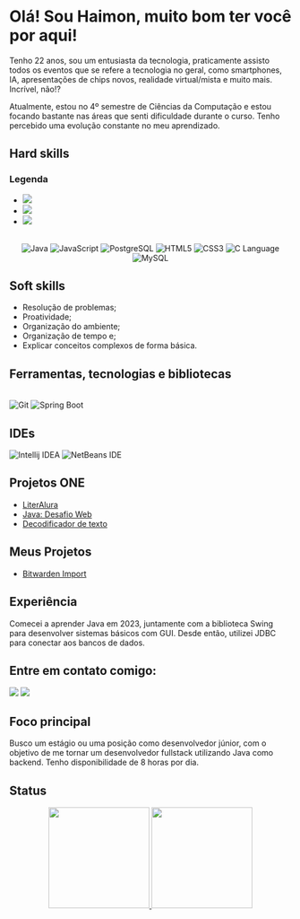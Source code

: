 # Olá! Sou Haimon, muito bom ter você por aqui!
Tenho 22 anos, sou um entusiasta da tecnologia, praticamente assisto todos os eventos que se refere a tecnologia no geral, como smartphones, IA, apresentações de chips novos, realidade virtual/mista e muito mais. Incrível, não!?

Atualmente, estou no 4º semestre de Ciências da Computação e estou focando bastante nas áreas que senti dificuldade durante o curso. Tenho percebido uma evolução constante no meu aprendizado.

## Hard skills

<div>
  <h3>Legenda</h2>
  <ul>
    <li> <img src="https://img.shields.io/badge/backend-grey?style=for-the-badge"/> </li>
    <li> <img src="https://img.shields.io/badge/frontend-008F42?style=for-the-badge"/> </li>
    <li> <img src="https://img.shields.io/badge/banco%20de%20dados-223385?style=for-the-badge"/> </li>
  </ul> 
</div>

<br>

<div align="center">
  
  <img src="https://img.shields.io/badge/Java-grey?style=for-the-badge&logo=openjdk&logoColor=orange" alt="Java"/>
  <img src="https://img.shields.io/badge/javascript-grey?style=for-the-badge&logo=javascript" alt="JavaScript"/>
  <img src="https://img.shields.io/badge/postgresql-223385?style=for-the-badge&logo=postgresql" alt="PostgreSQL"/>
  <img src="https://img.shields.io/badge/html5-008F42?style=for-the-badge&logo=html5" alt="HTML5"/>
  <img src="https://img.shields.io/badge/css3-008F42?style=for-the-badge&logo=css3" alt="CSS3"/>
  <img src="https://img.shields.io/badge/c%20language-grey?style=for-the-badge&logo=c" alt="C Language"/>
  <img src="https://img.shields.io/badge/mysql-223385?style=for-the-badge&logo=mysql" alt="MySQL"/>

</div>

## Soft skills

-  Resolução de problemas;
-  Proatividade;
-  Organização do ambiente;
-  Organização de tempo e;
-  Explicar conceitos complexos de forma básica. 

## Ferramentas, tecnologias e bibliotecas
<div>
  <br>
  <img src="https://img.shields.io/badge/git-grey?style=for-the-badge&logo=git" alt="Git" />
  <img src="https://img.shields.io/badge/spring%20boot-grey?style=for-the-badge&logo=spring-boot" alt="Spring Boot"/>
</div>
<p></p>

## IDEs
<div>
  <img src="https://img.shields.io/badge/Intellij%20Idea-000?logo=intellij-idea&style=for-the-badge" alt="Intellij IDEA"/>
  <img src="https://img.shields.io/badge/NetBeans IDE-1B6AC6.svg?style=for-the-badge&logo=apache-netbeans-ide&logoColor=white" alt="NetBeans IDE"/>
</div>

## Projetos ONE

- [LiterAlura](https://github.com/haimonvieira/challenge-literalura)
- [Java: Desafio Web](https://github.com/haimonvieira/java-desafio-web)
- [Decodificador de texto](https://github.com/haimonvieira/decodificador-de-texto)

## Meus Projetos

- [Bitwarden Import](https://github.com/haimonvieira/bitwarden-import)

## Experiência

Comecei a aprender Java em 2023, juntamente com a biblioteca Swing para desenvolver sistemas básicos com GUI. Desde então, utilizei JDBC para conectar aos bancos de dados.

## Entre em contato comigo:

<div>
  <a href = "mailto:haimoncuglercontato@gmail.com"><img loading="lazy" src="https://img.shields.io/badge/Gmail-D14836?style=for-the-badge&logo=gmail&logoColor=white" target="_blank"></a>
  <a href="https://www.linkedin.com/in/haimonvieira" target="_blank"><img loading="lazy" src="https://img.shields.io/badge/-LinkedIn-%230077B5?style=for-the-badge&logo=linkedin&logoColor=white" target="_blank"></a>   
</div>

## Foco principal

Busco um estágio ou uma posição como desenvolvedor júnior, com o objetivo de me tornar um desenvolvedor fullstack utilizando Java como backend. Tenho disponibilidade de 8 horas por dia.

## Status
<div align="center">
  <a href="https://github.com/haimonvieira">
  <img loading="lazy" height="180em" src="https://github-readme-stats.vercel.app/api/top-langs/?username=haimonvieira&layout=compact&langs_count=7&theme=github_dark_dimmed"/>
  <img loading="lazy" height="180em" src="https://github-readme-stats.vercel.app/api?username=haimonvieira&show_icons=true&theme=github_dark_dimmed&include_all_commits=true&count_private=true"/>
</div>
